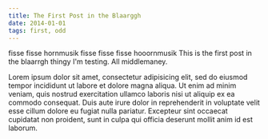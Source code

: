 ```yaml
---
title: The First Post in the Blaarggh
date: 2014-01-01
tags: first, odd
---
```

fisse fisse hornmusik fisse fisse fisse hooornmusik
This is the first post in the blaarrgh thingy I'm testing. All
middlemaney.

Lorem ipsum dolor sit amet, consectetur adipisicing elit, sed do eiusmod tempor incididunt ut labore et dolore magna aliqua. Ut enim ad minim veniam, quis nostrud exercitation ullamco laboris nisi ut aliquip ex ea commodo consequat. Duis aute irure dolor in reprehenderit in voluptate velit esse cillum dolore eu fugiat nulla pariatur. Excepteur sint occaecat cupidatat non proident, sunt in culpa qui officia deserunt mollit anim id est laborum.
